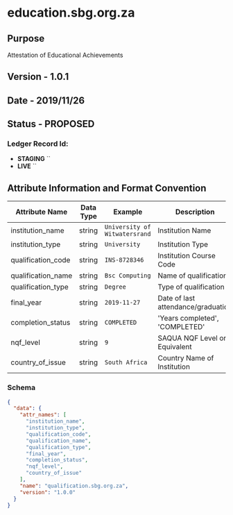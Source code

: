 # education.sbg.org.za

## Purpose

Attestation of Educational Achievements

## Version - 1.0.1

## Date - 2019/11/26

## Status - **PROPOSED**

### Ledger Record Id:

- **STAGING** ``
- **LIVE** ``

## Attribute Information and Format Convention

| Attribute Name     | Data Type | Example                       | Description                         |
|--------------------|-----------|-------------------------------|-------------------------------------|
| institution_name   | string    | `University of Witwatersrand` | Institution Name                    |
| institution_type   | string    | `University`                  | Institution Type                    |
| qualification_code | string    | `INS-8728346`                 | Institution Course Code             |
| qualification_name | string    | `Bsc Computing`               | Name of qualification               |
| qualification_type | string    | `Degree`                      | Type of qualification               |
| final_year         | string    | `2019-11-27`                  | Date of last attendance/graduation  |
| completion_status  | string    | `COMPLETED`                   | 'Years completed', 'COMPLETED'      |
| nqf_level          | string    | `9`                           | SAQUA NQF Level or Equivalent       |
| country_of_issue   | string    | `South Africa`                | Country Name of Institution         |

### Schema

```json
{
  "data": {
    "attr_names": [
      "institution_name",
      "institution_type",
      "qualification_code",
      "qualification_name",
      "qualification_type",
      "final_year",
      "completion_status",
      "nqf_level",
      "country_of_issue"
    ],
    "name": "qualification.sbg.org.za",
    "version": "1.0.0"
  }
}
```
